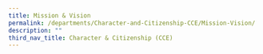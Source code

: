 ```yaml
---
title: Mission & Vision
permalink: /departments/Character-and-Citizenship-CCE/Mission-Vision/
description: ""
third_nav_title: Character & Citizenship (CCE)
---
```

